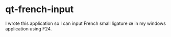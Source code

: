 # qt-french-input 

I wrote this application so I can input French small ligature œ  in my windows application using F24. 